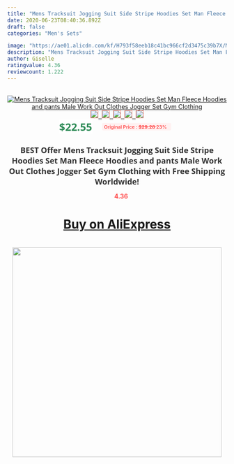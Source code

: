 ```yaml
---
title: "Mens Tracksuit Jogging Suit Side Stripe Hoodies Set Man Fleece Hoodies and pants Male Work Out Clothes Jogger Set Gym Clothing"
date: 2020-06-23T08:40:36.892Z
draft: false
categories: "Men's Sets"

image: "https://ae01.alicdn.com/kf/H793f58eeb18c41bc966cf2d3475c39b7X/Mens-Tracksuit-Jogging-Suit-Side-Stripe-Hoodies-Set-Man-Fleece-Hoodies-and-pants-Male-Work-Out.png_220x220.png"
description: "Mens Tracksuit Jogging Suit Side Stripe Hoodies Set Man Fleece Hoodies and pants Male Work Out Clothes Jogger Set Gym Clothing"
author: Giselle
ratingvalue: 4.36
reviewcount: 1.222
---
```

<br>
<div style="text-align: center;">
<a href="https://s.click.aliexpress.com/e/_9xnDtx" target="_blank" rel="nofollow noopener noreferrer"><img alt="Mens Tracksuit Jogging Suit Side Stripe Hoodies Set Man Fleece Hoodies and pants Male Work Out Clothes Jogger Set Gym Clothing" class="magnifier-image" src="https://ae01.alicdn.com/kf/H793f58eeb18c41bc966cf2d3475c39b7X/Mens-Tracksuit-Jogging-Suit-Side-Stripe-Hoodies-Set-Man-Fleece-Hoodies-and-pants-Male-Work-Out.png_220x220.png_640x640.jpg">
<br>
<img style="border:1px solid salmon" src="https://ae01.alicdn.com/kf/H793f58eeb18c41bc966cf2d3475c39b7X/Mens-Tracksuit-Jogging-Suit-Side-Stripe-Hoodies-Set-Man-Fleece-Hoodies-and-pants-Male-Work-Out.png_120x120.jpg">&nbsp;&nbsp;<img style="border:1px solid salmon" src="https://ae01.alicdn.com/kf/H72bf0fe248b84a91b658a4551d6bbe09j/Mens-Tracksuit-Jogging-Suit-Side-Stripe-Hoodies-Set-Man-Fleece-Hoodies-and-pants-Male-Work-Out.png_120x120.jpg">&nbsp;&nbsp;<img style="border:1px solid salmon" src="https://ae01.alicdn.com/kf/Hd36a10cfe4f7413fa2bbd63d3e06b145u/Mens-Tracksuit-Jogging-Suit-Side-Stripe-Hoodies-Set-Man-Fleece-Hoodies-and-pants-Male-Work-Out.png_120x120.jpg">&nbsp;&nbsp;<img style="border:1px solid salmon" src="https://ae01.alicdn.com/kf/H3d81601d5ec640b683885ad3fc9181cbv/Mens-Tracksuit-Jogging-Suit-Side-Stripe-Hoodies-Set-Man-Fleece-Hoodies-and-pants-Male-Work-Out.png_120x120.jpg">&nbsp;&nbsp;<img style="border:1px solid salmon" src="https://ae01.alicdn.com/kf/H4168bf15ef9c407a9898bae2d29e224a8/Mens-Tracksuit-Jogging-Suit-Side-Stripe-Hoodies-Set-Man-Fleece-Hoodies-and-pants-Male-Work-Out.png_120x120.jpg"></a></div><br0>
<div style="text-align: center;"><span style="background-color: white; border: 0px; box-sizing: border-box; color: seagreen; display: inline-block; font-family: &quot;open sans&quot; , &quot;arial&quot; , &quot;helvetica&quot; , sans-serif , &quot;heiti&quot;; font-size: 24px; font-stretch: inherit; font-weight: 700; line-height: inherit; margin: 0px 10px 0px 0px; padding: 0px; vertical-align: middle;">$22.55 </span>
<span style="background: rgb(255 , 241 , 241); border-radius: 3px; border: 0px; box-sizing: border-box; color: #ff4747; display: inline-block; font-family: inherit; font-size: 12px; font-stretch: inherit; font-style: inherit; font-variant: inherit; font-weight: 600; line-height: inherit; margin: 0px; padding: 2px 5px; transform: scale(0.9); vertical-align: middle;">Original Price : <b style="text-decoration: line-through;">$29.28 </b> 23%&nbsp;&nbsp;</span></div>
<h1 style="color: #333333; display: inline-block; font-family: &quot;open sans&quot; , &quot;arial&quot; , &quot;helvetica&quot; , sans-serif , &quot;heiti&quot;; font-size: 18px; font-stretch: inherit; font-weight: 700; text-align: center;">BEST Offer Mens Tracksuit Jogging Suit Side Stripe Hoodies Set Man Fleece Hoodies and pants Male Work Out Clothes Jogger Set Gym Clothing with Free Shipping Worldwide!</h1>
<div style="color: #ff4747; text-align: center;">
<img src="https://4.bp.blogspot.com/-M0ZcTcb-5uY/XleCXlxnR4I/AAAAAAAAAEc/OrjgMkXV1oMQFaCRZj5HQwOCBcu3w1FegCPcBGAYYCw/s1600/star.png" style="height: 15px;">&nbsp;<b>4.36</b></div>
<div class="button_cont" align="center"><a class="buynow_a" href="https://s.click.aliexpress.com/e/_9xnDtx" target="_blank" rel="nofollow noopener noreferrer"><H1>Buy on AliExpress</H1></a></div><br>
<div class="separator" style="clear: both; text-align: center;">
<img src="https://lh3.googleusercontent.com/-pTy5HemUv9M/XlePHvY0dAI/AAAAAAAAAE4/0nX5iRUoIWY8eMW9Dpxeirr157OZliDIgCLcBGAsYHQ/s1600/badge.gif" width="480">
</div>
